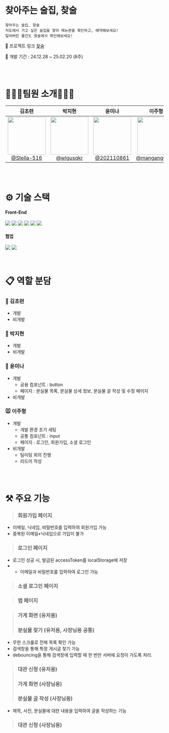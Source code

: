 
<br>
<br>

# 찾아주는 술집, 찾술



```
찾아주는 술집, 찾술
지도에서 가고 싶은 술집을 찾아 메뉴판을 확인하고, 예약해보세요!
잃어버린 물건도 찾술에서 확인해보세요!
```

🔗 프로젝트 링크 [찾술](https://d2nedo6zm8w85b.cloudfront.net)

📅 개발 기간 : 24.12.28 ~ 25.02.20 (8주)

<br>
<br>

# 💁🏻‍♀팀원 소개💁🏻‍♂

|                                                                    김초련                                                                    |                                                                   박지현                                                                    |                                                                 윤미나                                                                 |                                                                    이주형                                                                    |
| :------------------------------------------------------------------------------------------------------------------------------------------: | :-----------------------------------------------------------------------------------------------------------------------------------------: | :------------------------------------------------------------------------------------------------------------------------------------: | :------------------------------------------------------------------------------------------------------------------------------------------: |
| [<img src="https://avatars.githubusercontent.com/Stella-516" height="120" width="120"><br>@Stella-516](https://github.com/Stella-516) | [<img src="https://avatars.githubusercontent.com/wlgusqkr" height="120" width="120"><br>@wlgusqkr](https://github.com/wlgusqkr) | [<img src="https://avatars.githubusercontent.com/u/202110861" height="120" width="120"><br>@202110861](https://github.com/202110861) | [<img src="https://avatars.githubusercontent.com/u/139374266?v=4" height="120" width="120"><br>@mangang0713](https://github.com/mangang0713) |

<br>
<br>

# ⚙️ 기술 스택

#### Front-End

<div style="margin: ; text-align: left;" "text-align: left;">
  <img src="https://img.shields.io/badge/React-61DAFB?style=for-the-badge&logo=React&logoColor=white">
  <img src="https://img.shields.io/badge/Typescript-3178C6?style=for-the-badge&logo=Typescript&logoColor=white">
  <img src="https://img.shields.io/badge/HTML5-E34F26?style=for-the-badge&logo=HTML5&logoColor=white">
  <img src="https://img.shields.io/badge/Tailwind CSS-06B6D4?style=for-the-badge&logo=Tailwind CSS&logoColor=white">
  <img src="https://img.shields.io/badge/Eslint-4B32C3?style=for-the-badge&logo=Eslint&logoColor=white">
  <img src="https://img.shields.io/badge/Prettier-F7B93E?style=for-the-badge&logo=Prettier&logoColor=white">
 </div>

#### 협업

 <div style="margin: ; text-align: left;" "text-align: left;"> 
   <img src="https://img.shields.io/badge/Git-F05032?style=for-the-badge&logo=Git&logoColor=white">
   <img src="https://img.shields.io/badge/Github-181717?style=for-the-badge&logo=Github&logoColor=white">
</div>


<br/>
<br/>

# 📋 역할 분담

### 🐻 김초련

- 개발
- 비개발


### 🐰 박지현

- 개발
- 비개발

### 🐤 윤미나

- 개발
  - 공용 컴포넌트 : button
  - 페이지 : 분실물 목록, 분실물 상세 정보, 분실물 글 작성 및 수정 페이지
- 비개발


### 🐭 이주형

- 개발
  - 개발 환경 초기 세팅
  - 공통 컴포넌트 : input
  - 페이지 : 로그인, 회원가입, 소셜 로그인
- 비개발
  - 팀미팅 회의 진행
  - 리드미 작성

<br/>
<br/>

# ⚒️ 주요 기능

> ### 회원가입 페이지

- 이메일, 닉네임, 비밀번호를 입력하여 회원가입 가능
- 중복된 이메일•닉네임으로 가입이 불가

> ### 로그인 페이지
- 로그인 성공 시, 발급된 accessToken를 localStorage에 저장
- - 이메일과 비밀번호를 입력하여 로그인 가능

> ### 소셜 로그인 페이지


> ### 맵 페이지

> ### 가게 화면 (유저용)
> ### 분실물 찾기 (유저용, 사장님용 공통)

- 무한 스크롤로 전체 목록 확인 가능
- 검색창을 통해 특정 게시글 찾기 가능
- debouncing을 통해 검색창에 입력할 때 한 번만 서버에 요청이 가도록 처리.

> ### 대관 신청 (유저용)
> ### 가게 화면 (사장님용)
> ### 분실물 글 작성 (사장님용)

- 제목, 사진, 분실물에 대한 내용을 입력하여 글을 작성하는 기능
  
> ### 대관 신청 (사장님용)



